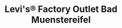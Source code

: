 ---
title: "Levi's® Factory Outlet Bad Muenstereifel"
url: /bad-muenstereifel/levis-r-factory-outlet-bad-muenstereifel/
shop: Kleidung
---